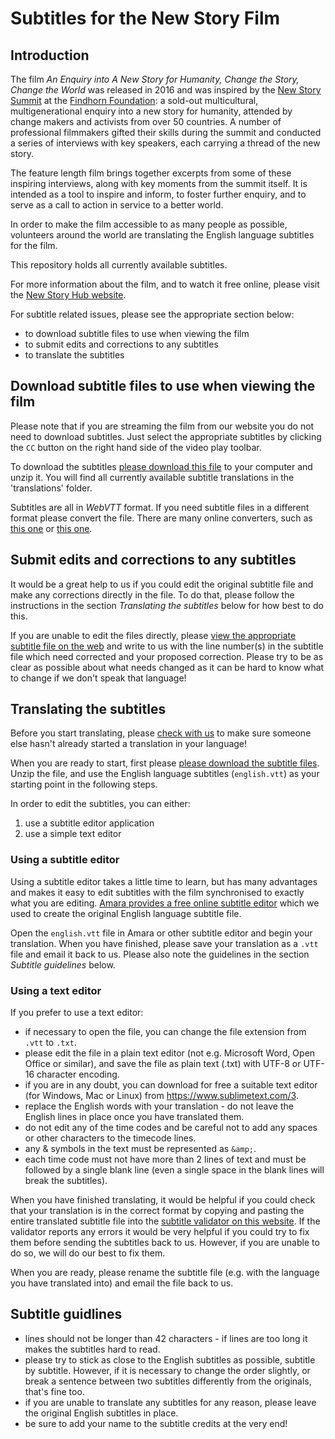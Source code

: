 # Subtitles for the New Story Film

## Introduction
The film _An Enquiry into A New Story for Humanity, Change the Story, Change the World_ was released in 2016 and was inspired by the [New Story Summit](http://newstoryhub.com) at the [Findhorn Foundation](https://www.findhorn.org): a sold-out multicultural, multigenerational enquiry into a new story for humanity, attended by change makers and activists from over 50 countries. A number of professional filmmakers gifted their skills during the summit and conducted a series of interviews with key speakers, each carrying a thread of the new story.

The feature length film brings together excerpts from some of these inspiring interviews, along with key moments from the summit itself. It is intended as a tool to inspire and inform, to foster further enquiry, and to serve as a call to action in service to a better world.

In order to make the film accessible to as many people as possible, volunteers around the world are translating the English language subtitles for the film.

This repository holds all currently available subtitles.

For more information about the film, and to watch it free online, please visit the [New Story Hub website](http://newstoryhub.com/film/).

For subtitle related issues, please see the appropriate section below:

* to download subtitle files to use when viewing the film
* to submit edits and corrections to any subtitles
* to translate the subtitles

## Download subtitle files to use when viewing the film

Please note that if you are streaming the film from our website you do not need to download subtitles. Just select the appropriate subtitles by clicking the `CC` button on the right hand side of the video play toolbar.

To download the subtitles [please download this file](https://github.com/findhorn/newstoryfilm-subtitles/archive/master.zip) to your computer and unzip it. You will find all currently available subtitle translations in the 'translations' folder.

Subtitles are all in _WebVTT_ format. If you need subtitle files in a different format please convert the file. There are many online converters, such as [this one](https://gotranscript.com/subtitle-converter) or [this one](http://www.3playmedia.com/services-features/free-tools/captions-format-converter/).

## Submit edits and corrections to any subtitles

It would be a great help to us if you could edit the original subtitle file and make any corrections directly in the file. To do that, please follow the instructions in the section _Translating the subtitles_ below for how best to do this.

If you are unable to edit the files directly, please [view the appropriate subtitle file on the web](https://github.com/findhorn/newstoryfilm-subtitles/blob/master/translations/) and write to us with the line number(s) in the subtitle file which need corrected and your proposed correction. Please try to be as clear as possible about what needs changed as it can be hard to know what to change if we don't speak that language!


## Translating the subtitles

Before you start translating, please [check with us](http://newstoryhub.com/contact/?type=nsfilm) to make sure someone else hasn't already started a translation in your language!

When you are ready to start, first please [please download the subtitle files](https://github.com/findhorn/newstoryfilm-subtitles/archive/master.zip). Unzip the file, and use the English language subtitles (`english.vtt`) as your starting point in the following steps.

In order to edit the subtitles, you can either:

1. use a subtitle editor application
2. use a simple text editor

### Using a subtitle editor
Using a subtitle editor takes a little time to learn, but has many advantages and makes it easy to edit subtitles with the film synchronised to exactly what you are editing. [Amara provides a free online subtitle editor](https://www.amara.org) which we used to create the original English language subtitle file.

Open the `english.vtt` file in Amara or other subtitle editor and begin your translation. When you have finished, please save your translation as a `.vtt` file and email it back to us. Please also note the guidelines in the section _Subtitle guidelines_ below.

### Using a text editor
If you prefer to use a text editor:

* if necessary to open the file, you can change the file extension from `.vtt` to `.txt`.
* please edit the file in a plain text editor (not e.g. Microsoft Word, Open Office or similar), and save the file as plain text (.txt) with UTF-8 or UTF-16 character encoding.
* if you are in any doubt, you can download for free a suitable text editor (for Windows, Mac or Linux) from https://www.sublimetext.com/3.
* replace the English words with your translation - do not leave the English lines in place once you have translated them.
* do not edit any of the time codes and be careful not to add any spaces or other characters to the timecode lines.
* any & symbols in the text must be represented as `&amp;`.
* each time code must not have more than 2 lines of text and must be followed by a single blank line (even a single space in the blank lines will break the subtitles).

When you have finished translating, it would be helpful if you could check that your translation is in the correct format by copying and pasting the entire translated subtitle file into the [subtitle validator on this website](https://quuz.org/webvtt/). If the validator reports any errors it would be very helpful if you could try to fix them before sending the subtitles back to us. However, if you are unable to do so, we will do our best to fix them.

When you are ready, please rename the subtitle file (e.g. with the language you have translated into) and email the file back to us.

## Subtitle guidlines
* lines should not be longer than 42 characters - if lines are too long it makes the subtitles hard to read.
* please try to stick as close to the English subtitles as possible, subtitle by subtitle. However, if it is necessary to change the order slightly, or break a sentence between two subtitles differently from the originals, that's fine too.
* if you are unable to translate any subtitles for any reason, please leave the original English subtitles in place.
* be sure to add your name to the subtitle credits at the very end!


